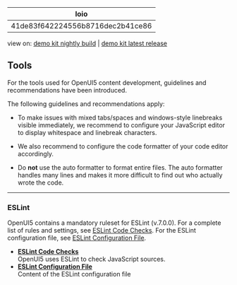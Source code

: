 <!-- loio41de83f642224556b8716dec2b41ce86 -->

| loio |
| -----|
| 41de83f642224556b8716dec2b41ce86 |

<div id="loio">

view on: [demo kit nightly build](https://openui5nightly.hana.ondemand.com/#/topic/41de83f642224556b8716dec2b41ce86) | [demo kit latest release](https://openui5.hana.ondemand.com/#/topic/41de83f642224556b8716dec2b41ce86)</div>

## Tools

For the tools used for OpenUI5 content development, guidelines and recommendations have been introduced.

The following guidelines and recommendations apply:

-   To make issues with mixed tabs/spaces and windows-style linebreaks visible immediately, we recommend to configure your JavaScript editor to display whitespace and linebreak characters.

-   We also recommend to configure the code formatter of your code editor accordingly.

-   Do **not** use the auto formatter to format entire files. The auto formatter handles many lines and makes it more difficult to find out who actually wrote the code.


***

### ESLint

OpenUI5 contains a mandatory ruleset for ESLint \(v.7.0.0\). For a complete list of rules and settings, see [ESLint Code Checks](ESLint_Code_Checks_1ba0e44.md). For the ESLint configuration file, see [ESLint Configuration File](ESLint_Configuration_File_ccfe356.md).

-   **[ESLint Code Checks](ESLint_Code_Checks_1ba0e44.md "OpenUI5 uses ESLint to check JavaScript sources.")**  
OpenUI5 uses ESLint to check JavaScript sources.
-   **[ESLint Configuration File](ESLint_Configuration_File_ccfe356.md "Content of the ESLint configuration file")**  
Content of the ESLint configuration file

